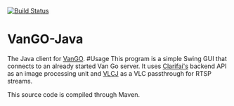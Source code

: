 [![Build Status](https://travis-ci.org/jadenyjw/VanGO-Java.svg?branch=master)](https://travis-ci.org/jadenyjw/VanGO-Java)
# VanGO-Java
The Java client for [VanGO](https://github.com/jadenyjw/vango).
#Usage
This program is a simple Swing GUI that connects to an already started Van Go server. It uses [Clarifai's](https://developer.clarifai.com) backend API as an image processing unit and [VLCJ](https://github.com/caprica/vlcj) as a VLC passthrough for RTSP streams.

This source code is compiled through Maven.
